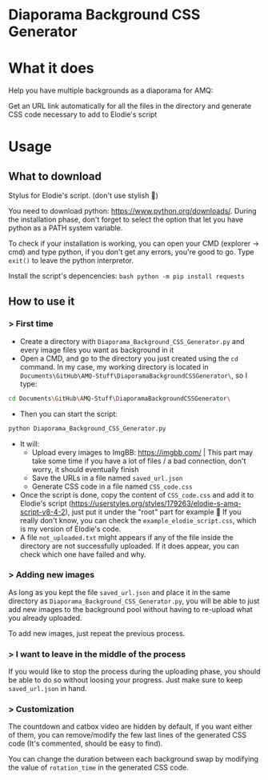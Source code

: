 # Diaporama Background CSS Generator

# **What it does**
Help you have multiple backgrounds as a diaporama for AMQ:

Get an URL link automatically for all the files in the directory and generate CSS code necessary to add to Elodie's script

# **Usage**
## **What to download**

Stylus for Elodie's script. (don't use stylish 🔫)

You need to download python: <https://www.python.org/downloads/>. During the installation phase, don't forget to select the option that let you have python as a PATH system variable.

To check if your installation is working, you can open your CMD (explorer -> cmd) and type python, if you don't get any errors, you're good to go. Type `exit()` to leave the python interpretor.

Install the script's depencencies:
``bash
python -m pip install requests
``

## **How to use it**
### **> First time**
- Create a directory with `Diaporama_Background_CSS_Generator.py` and every image files you want as background in it
- Open a CMD, and go to the directory you just created using the `cd` command. In my case, my working directory is located in `Documents\GitHub\AMQ-Stuff\DiaporamaBackgroundCSSGenerator\`, so I type:
```bash
cd Documents\GitHub\AMQ-Stuff\DiaporamaBackgroundCSSGenerator\
```
- Then you can start the script:
```py
python Diaporama_Background_CSS_Generator.py
```
- It will:
    - Upload every images to ImgBB: https://imgbb.com/ | This part may take some time if you have a lot of files / a bad connection, don't worry, it should eventually finish
    - Save the URLs in a file named `saved_url.json`
    - Generate CSS code in a file named `CSS_code.css`
- Once the script is done, copy the content of `CSS_code.css` and add it to Elodie's script (https://userstyles.org/styles/179263/elodie-s-amq-script-v8-4-2), just put it under the "root" part for example :shrug: If you really don't know, you can check the `example_elodie_script.css`, which is my version of Elodie's code.
- A file `not_uploaded.txt` might appears if any of the file inside the directory are not successfully uploaded. If it does appear, you can check which one have failed and why.

### **> Adding new images**
As long as you kept the file `saved_url.json` and place it in the same directory as `Diaporama_Background_CSS_Generator.py`, you will be able to just add new images to the background pool without having to re-upload what you already uploaded.

To add new images, just repeat the previous process.

### **> I want to leave in the middle of the process**
If you would like to stop the process during the uploading phase, you should be able to do so without loosing your progress. Just make sure to keep `saved_url.json` in hand.

### **> Customization**
The countdown and catbox video are hidden by default, if you want either of them, you can remove/modify the few last lines of the generated CSS code (It's commented, should be easy to find).

You can change the duration between each background swap by modifying the value of `rotation_time` in the generated CSS code.